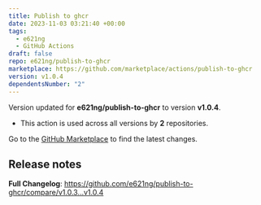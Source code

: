 ```yaml
---
title: Publish to ghcr
date: 2023-11-03 03:21:40 +00:00
tags:
  - e621ng
  - GitHub Actions
draft: false
repo: e621ng/publish-to-ghcr
marketplace: https://github.com/marketplace/actions/publish-to-ghcr
version: v1.0.4
dependentsNumber: "2"
---
```



Version updated for **e621ng/publish-to-ghcr** to version **v1.0.4**.
- This action is used across all versions by **2** repositories.

Go to the [GitHub Marketplace](https://github.com/marketplace/actions/publish-to-ghcr) to find the latest changes.

## Release notes

**Full Changelog**: https://github.com/e621ng/publish-to-ghcr/compare/v1.0.3...v1.0.4
